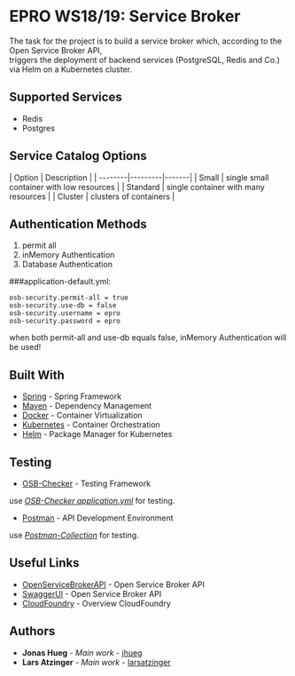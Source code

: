 # EPRO WS18/19: Service Broker

The task for the project is to build a service broker which, according to the Open Service Broker API,  
triggers the deployment of backend services (PostgreSQL, Redis and Co.) via Helm on a Kubernetes cluster.

## Supported Services
* Redis
* Postgres

## Service Catalog Options

| Option     | Description    |
| --------|---------|-------|
| Small  | single small container with low resources |
| Standard | single container with many resources |
| Cluster | clusters of containers |

## Authentication Methods
1. permit all
2. inMemory Authentication
3. Database Authentication

###application-default.yml:

```properties
osb-security.permit-all = true
osb-security.use-db = false
osb-security.username = epro
osb-security.password = epro
```

when both permit-all and use-db equals false, inMemory Authentication will be used!


## Built With

* [Spring](https://spring.io) - Spring Framework
* [Maven](https://maven.apache.org/) - Dependency Management
* [Docker](https://www.docker.com) - Container Virtualization
* [Kubernetes](https://kubernetes.io) - Container Orchestration
* [Helm](https://helm.sh) - Package Manager for Kubernetes

## Testing

* [OSB-Checker](https://github.com/evoila/osb-checker-kotlin) - Testing Framework

use *[OSB-Checker application.yml](https://bitbucket.org/jhueg/epro-projekt/src/develop/testing/osb-checker/application.yml)* for testing.

* [Postman](https://www.getpostman.com) - API Development Environment

use *[Postman-Collection](https://bitbucket.org/jhueg/epro-projekt/src/develop/testing/postman/ServiceBroker.postman_collection.json)* for testing.


## Useful Links

* [OpenServiceBrokerAPI](https://www.openservicebrokerapi.org) - Open Service Broker API
* [SwaggerUI](http://petstore.swagger.io/?url=https://raw.githubusercontent.com/openservicebrokerapi/servicebroker/v2.14/openapi.yaml) - Open Service Broker API
* [CloudFoundry](https://docs.cloudfoundry.org/services/overview.html) - Overview CloudFoundry

## Authors

* **Jonas Hueg** - *Main work* - [jhueg](https://bitbucket.org/jhueg/)
* **Lars Atzinger** - *Main work* - [larsatzinger](https://bitbucket.org/larsatzinger/)